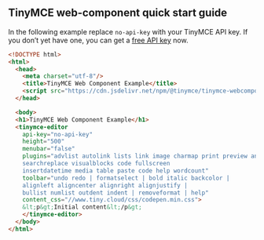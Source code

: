 ## TinyMCE web-component quick start guide
In the following example replace `no-api-key` with your TinyMCE API key.
If you don’t yet have one, you can get a [free API key](https://www.tiny.cloud/auth/signup) now.
```html
<!DOCTYPE html>
<html>
  <head>
    <meta charset="utf-8"/>
    <title>TinyMCE Web Component Example</title>
    <script src="https://cdn.jsdelivr.net/npm/@tinymce/tinymce-webcomponent@1/dist/tinymce-webcomponent.js"></script>
  </head>

  <body>
  <h1>TinyMCE Web Component Example</h1>
  <tinymce-editor 
    api-key="no-api-key" 
    height="500"
    menubar="false"
    plugins="advlist autolink lists link image charmap print preview anchor 
    searchreplace visualblocks code fullscreen 
    insertdatetime media table paste code help wordcount"
    toolbar="undo redo | formatselect | bold italic backcolor | 
    alignleft aligncenter alignright alignjustify | 
    bullist numlist outdent indent | removeformat | help"
    content_css="//www.tiny.cloud/css/codepen.min.css">
    &lt;p&gt;Initial content&lt;/p&gt;
    </tinymce-editor>
  </body>
</html>

```